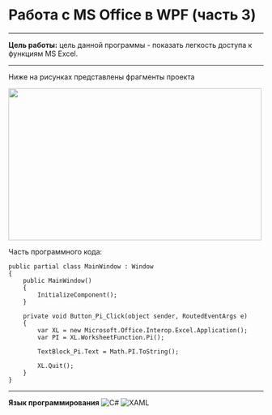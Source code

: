 # Работа с MS Office в WPF (часть 3)
-------
**Цель работы:** цель данной программы - показать легкость доступа к функциям MS Excel.

--------

Ниже на рисунках представлены фрагменты проекта


<img src="" width="500" height="300" >



Часть программного кода:

    public partial class MainWindow : Window
    {
        public MainWindow()
        {
            InitializeComponent();
        }

        private void Button_Pi_Click(object sender, RoutedEventArgs e)
        {
            var XL = new Microsoft.Office.Interop.Excel.Application();
            var PI = XL.WorksheetFunction.Pi();

            TextBlock_Pi.Text = Math.PI.ToString();

            XL.Quit();
        }
    }




--------

**Язык программирования**
![C#](https://img.shields.io/badge/c%23-%23239120.svg?style=for-the-badge&logo=c-sharp&logoColor=white)
![XAML](https://img.shields.io/badge/XAML-%23239120.svg?style=for-the-badge&logo=xaml&logoColor=white)
